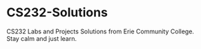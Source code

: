 # CS232-Solutions
CS232 Labs and Projects Solutions from Erie Community College.
<br />
Stay calm and just learn.
